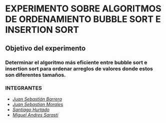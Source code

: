 # EXPERIMENTO SOBRE ALGORITMOS DE ORDENAMIENTO BUBBLE SORT E INSERTION SORT
## 
## **Objetivo del experimento**
### Determinar el algoritmo más eficiente entre bubble sort e insertion sort para ordenar arreglos de valores donde estos son diferentes tamaños.
### INTEGRANTES
- [*Juan Sebastián Barrera*](https://github.com/SebasBarrera)<br>
- [*Juan Sebastian Morales*](https://github.com/JuanSebastianMoralesVilla)<br>
- [*Santiago Hurtado*](https://github.com/YoNoSoySantiago)<br>
- [*Miguel Andres Sarasti*](https://github.com/MSarasti)<br>
